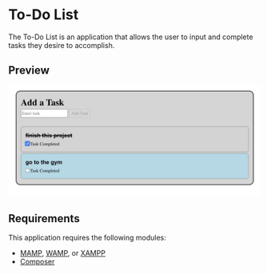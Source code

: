 # To-Do List

The To-Do List is an application that allows the user to input and complete tasks they desire to accomplish.

## Preview

![](./assets/images/to-do-list.png)

## Requirements

This application requires the following modules:

- [MAMP](https://www.mamp.info/en/downloads/), [WAMP](https://www.wampserver.com/en/download-wampserver-64bits/), or [XAMPP](https://www.apachefriends.org/download.html)
- [Composer](https://getcomposer.org/)